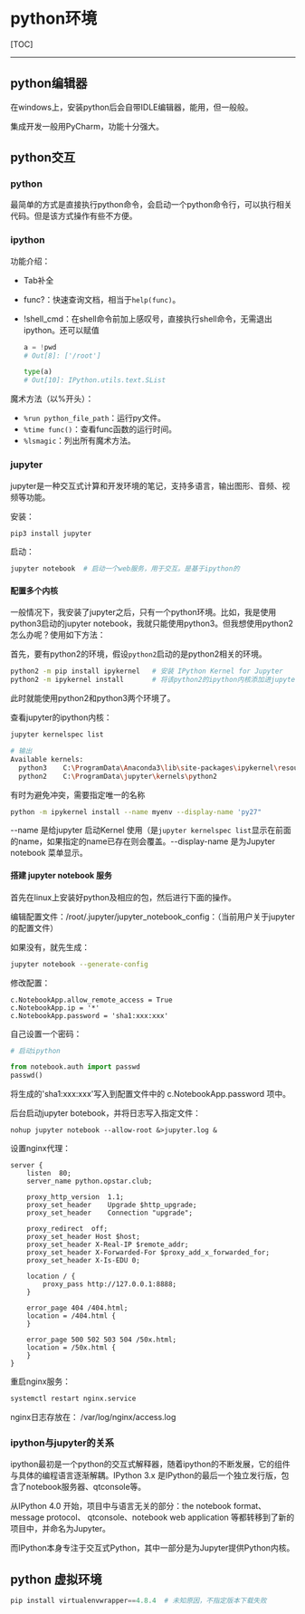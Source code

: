 # python环境

[TOC]

<!-- toc -->

---

## python编辑器

在windows上，安装python后会自带IDLE编辑器，能用，但一般般。

集成开发一般用PyCharm，功能十分强大。

## python交互

### python

最简单的方式是直接执行python命令，会启动一个python命令行，可以执行相关代码。但是该方式操作有些不方便。

### ipython

功能介绍：

* Tab补全

* func?：快速查询文档，相当于`help(func)`。

* !shell_cmd：在shell命令前加上感叹号，直接执行shell命令，无需退出ipython。还可以赋值

  ```python
  a = !pwd                                                             
  # Out[8]: ['/root']
  
  type(a)
  # Out[10]: IPython.utils.text.SList
  ```

  

魔术方法（以%开头）：

* `%run python_file_path`：运行py文件。
* `%time func()`：查看func函数的运行时间。
* `%lsmagic`：列出所有魔术方法。



### jupyter

jupyter是一种交互式计算和开发环境的笔记，支持多语言，输出图形、音频、视频等功能。

安装：

```bash
pip3 install jupyter
```

启动：

```bash
jupyter notebook  # 启动一个web服务，用于交互。是基于ipython的
```



#### 配置多个内核

一般情况下，我安装了jupyter之后，只有一个python环境。比如，我是使用python3启动的jupyter notebook，我就只能使用python3。但我想使用python2怎么办呢？使用如下方法：

首先，要有python2的环境，假设`python2`启动的是python2相关的环境。

```bash
python2 -m pip install ipykernel   # 安装 IPython Kernel for Jupyter
python2 -m ipykernel install       # 将该python2的ipython内核添加进jupyter配置中
```

此时就能使用python2和python3两个环境了。

查看jupyter的ipython内核：

```bash
jupyter kernelspec list

# 输出
Available kernels:
  python3    C:\ProgramData\Anaconda3\lib\site-packages\ipykernel\resources
  python2    C:\ProgramData\jupyter\kernels\python2
```



有时为避免冲突，需要指定唯一的名称

```bash
python -m ipykernel install --name myenv --display-name 'py27"
```

  --name 是给jupyter 启动Kernel 使用（是`jupyter kernelspec list`显示在前面的name，如果指定的name已存在则会覆盖。--display-name 是为Jupyter notebook 菜单显示。

#### 搭建 jupyter notebook 服务

首先在linux上安装好python及相应的包，然后进行下面的操作。

编辑配置文件：/root/.jupyter/jupyter_notebook_config：（当前用户关于jupyter的配置文件）

如果没有，就先生成：

```bash
jupyter notebook --generate-config
```

修改配置：

```
c.NotebookApp.allow_remote_access = True
c.NotebookApp.ip = '*'
c.NotebookApp.password = 'sha1:xxx:xxx'
```

自己设置一个密码：

```python
# 启动ipython

from notebook.auth import passwd
passwd()
```

将生成的'sha1:xxx:xxx'写入到配置文件中的 c.NotebookApp.password 项中。

后台启动jupyter botebook，并将日志写入指定文件：

```
nohup jupyter notebook --allow-root &>jupyter.log &
```



设置nginx代理：

```
server {
    listen  80;
    server_name python.opstar.club;
    
    proxy_http_version  1.1;
    proxy_set_header    Upgrade $http_upgrade;
    proxy_set_header    Connection "upgrade";
    
    proxy_redirect  off;
    proxy_set_header Host $host;
    proxy_set_header X-Real-IP $remote_addr;
    proxy_set_header X-Forwarded-For $proxy_add_x_forwarded_for;
    proxy_set_header X-Is-EDU 0;
    
    location / {
        proxy_pass http://127.0.0.1:8888;
    }
    
    error_page 404 /404.html;
    location = /404.html {
    }
    
    error_page 500 502 503 504 /50x.html;
    location = /50x.html {
    }
}
```

重启nginx服务：

```bash
systemctl restart nginx.service 
```

nginx日志存放在： /var/log/nginx/access.log

### ipython与jupyter的关系

ipython最初是一个python的交互式解释器，随着ipython的不断发展，它的组件与具体的编程语言逐渐解耦。IPython 3.x 是IPython的最后一个独立发行版，包含了notebook服务器、qtconsole等。

从IPython 4.0 开始，项目中与语言无关的部分：the notebook format、 message protocol、 qtconsole、notebook web application 等都转移到了新的项目中，并命名为Jupyter。

而IPython本身专注于交互式Python，其中一部分是为Jupyter提供Python内核。

## python 虚拟环境







```python
pip install virtualenvwrapper==4.8.4  # 未知原因，不指定版本下载失败
```


